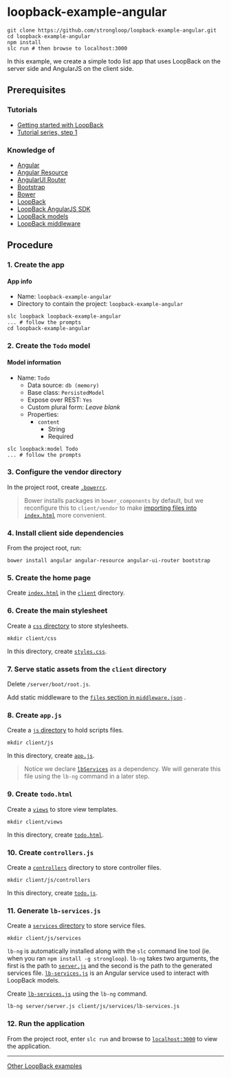 # loopback-example-angular

```
git clone https://github.com/strongloop/loopback-example-angular.git
cd loopback-example-angular
npm install
slc run # then browse to localhost:3000
```

In this example, we create a simple todo list app that uses LoopBack on the
server side and AngularJS on the client side.

## Prerequisites

### Tutorials

- [Getting started with LoopBack](https://github.com/strongloop/loopback-getting-started)
- [Tutorial series, step 1](https://github.com/strongloop/loopback-example#the-basics)

### Knowledge of

- [Angular](https://angularjs.org/)
- [Angular Resource](https://docs.angularjs.org/api/ngResource/service/$resource)
- [AngularUI Router](https://github.com/angular-ui/ui-router)
- [Bootstrap](http://getbootstrap.com/)
- [Bower](http://bower.io/)
- [LoopBack](http://loopback.io/)
- [LoopBack AngularJS SDK](http://docs.strongloop.com/display/LB/AngularJS+JavaScript+SDK)
- [LoopBack models](http://docs.strongloop.com/display/LB/Defining+models)
- [LoopBack middleware](http://docs.strongloop.com/display/LB/Defining+middleware)

## Procedure

### 1. Create the app

#### App info

- Name: `loopback-example-angular`
- Directory to contain the project: `loopback-example-angular`

```
slc loopback loopback-example-angular
... # follow the prompts
cd loopback-example-angular
```

### 2. Create the `Todo` model

#### Model information

- Name: `Todo`
  - Data source: `db (memory)`
  - Base class: `PersistedModel`
  - Expose over REST: `Yes`
  - Custom plural form: *Leave blank*
  - Properties:
    - `content`
      - String
      - Required

```
slc loopback:model Todo
... # follow the prompts
```

### 3. Configure the vendor directory

In the project root, create [`.bowerrc`](/.bowerrc).

>Bower installs packages in `bower_components` by default, but we reconfigure
this to `client/vendor` to make [importing files into `index.html`](/client/index.html#L33-L37)
more convenient.

### 4. Install client side dependencies

From the project root, run:

```
bower install angular angular-resource angular-ui-router bootstrap
```

### 5. Create the home page

Create [`index.html`](/client/index.html) in the [`client`](/client) directory.

### 6. Create the main stylesheet

Create a [`css` directory](/client/css) to store stylesheets.

```
mkdir client/css
```

In this directory, create [`styles.css`](/client/css/styles.css).

### 7. Serve static assets from the `client` directory

Delete `/server/boot/root.js`.

Add static middleware to the [`files` section in `middleware.json`](/server/middleware.json#L23-L27)
.

### 8. Create `app.js`

Create a [`js` directory](/client/js) to hold scripts files.

```
mkdir client/js
```

In this directory, create [`app.js`](/client/js/app.js).

>Notice we declare [`lbServices`](/client/js/app.js#L3) as a dependency. We
will generate this file using the `lb-ng` command in a later step.

### 9. Create `todo.html`

Create a [`views`](/client/views) to store view templates.

```
mkdir client/views
```

In this directory, create [`todo.html`](/client/views/todo.html).

### 10. Create `controllers.js`

Create a [`controllers`](/client/js/controllers) directory to store controller
files.

```
mkdir client/js/controllers
```

In this directory, create [`todo.js`](/client/js/controllers/todo.js).

### 11. Generate `lb-services.js`

Create a [`services` directory](/client/js/services) to store service files.

```
mkdir client/js/services
```

`lb-ng` is automatically installed along with the `slc` command line tool (ie.
when you ran `npm install -g strongloop`). `lb-ng` takes two arguments, the
first is the path to [`server.js`](/server/server.js) and the second is the path
to the generated services file. [`lb-services.js`](/client/js/services/lb-services.js)
is an Angular service used to interact with LoopBack models.

Create [`lb-services.js`](/client/js/services/lb-services.js) using the `lb-ng`
command.

```
lb-ng server/server.js client/js/services/lb-services.js
```

### 12. Run the application

From the project root, enter `slc run` and browse to [`localhost:3000`](http://localhost:3000)
to view the application.

---

[Other LoopBack examples](https://github.com/strongloop/loopback-example)
